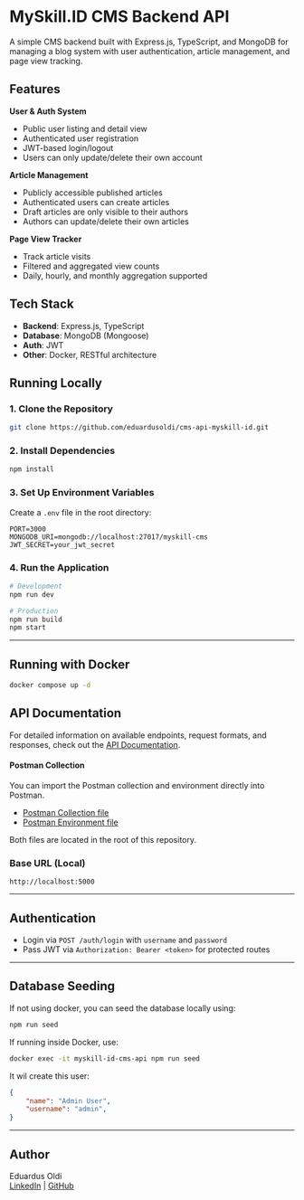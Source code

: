 # MySkill.ID CMS Backend API

A simple CMS backend built with Express.js, TypeScript, and MongoDB for managing a blog system with user authentication, article management, and page view tracking.

## Features

  **User & Auth System**
  * Public user listing and detail view
  * Authenticated user registration
  * JWT-based login/logout
  * Users can only update/delete their own account

 **Article Management**

  * Publicly accessible published articles
  * Authenticated users can create articles
  * Draft articles are only visible to their authors
  * Authors can update/delete their own articles

 **Page View Tracker**

  * Track article visits
  * Filtered and aggregated view counts
  * Daily, hourly, and monthly aggregation supported



## Tech Stack

* **Backend**: Express.js, TypeScript
* **Database**: MongoDB (Mongoose)
* **Auth**: JWT
* **Other**: Docker, RESTful architecture



##  Running Locally

### 1. Clone the Repository

```bash
git clone https://github.com/eduardusoldi/cms-api-myskill-id.git
```

### 2. Install Dependencies

```bash
npm install
```

### 3. Set Up Environment Variables

Create a `.env` file in the root directory:

```env
PORT=3000
MONGODB_URI=mongodb://localhost:27017/myskill-cms
JWT_SECRET=your_jwt_secret
```

### 4. Run the Application

```bash
# Development
npm run dev

# Production
npm run build
npm start
```

---

##  Running with Docker 

```bash
docker compose up -d
```


## API Documentation

For detailed information on available endpoints, request formats, and responses, check out the [API Documentation](./API_DOCS.md).

#### Postman Collection

You can import the Postman collection and environment directly into Postman.

- [Postman Collection file](./postman/CMS%20API%20-%20MySkill.id.postman_collection.json)
- [Postman Environment file](./postman/CMS%20API%20-%20MySkill.id.postman_environment.json)

Both files are located in the root of this repository.

### Base URL (Local)

```
http://localhost:5000
```

---

##  Authentication

* Login via `POST /auth/login` with `username` and `password`
* Pass JWT via `Authorization: Bearer <token>` for protected routes

---

##  Database Seeding

If not using docker, you can seed the database locally using:

```bash
npm run seed
```

If running inside Docker, use:

```bash
docker exec -it myskill-id-cms-api npm run seed
```

It wil create this user:
```json
{
    "name": "Admin User",
    "username": "admin",
}
```
---



##  Author

Eduardus Oldi  
[LinkedIn](https://www.linkedin.com/in/eduardusoldi/) | [GitHub](https://github.com/eduardusoldi)
